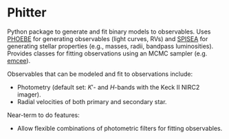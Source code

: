 # Phitter
Python package to generate and fit binary models to observables. Uses [PHOEBE](http://www.phoebe-project.org) for generating observables (light curves, RVs) and [SPISEA](https://spisea.readthedocs.io/en/latest/) for generating stellar properties (e.g., masses, radii, bandpass luminosities). Provides classes for fitting observations using an MCMC sampler (e.g. [emcee](https://emcee.readthedocs.io/en/stable/index.html)).

Observables that can be modeled and fit to observations include:

* Photometry (default set: $K'$- and $H$-bands with the Keck II NIRC2 imager).
* Radial velocities of both primary and secondary star.



Near-term to do features:

* Allow flexible combinations of photometric filters for fitting observables.

